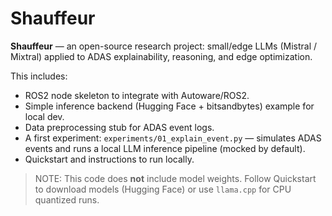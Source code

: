 
# Shauffeur

**Shauffeur** — an open-source research project: small/edge LLMs (Mistral / Mixtral) applied to ADAS explainability, reasoning, and edge optimization.

This includes:
- ROS2 node skeleton to integrate with Autoware/ROS2.
- Simple inference backend (Hugging Face + bitsandbytes) example for local dev.
- Data preprocessing stub for ADAS event logs.
- A first experiment: `experiments/01_explain_event.py` — simulates ADAS events and runs a local LLM inference pipeline (mocked by default).
- Quickstart and instructions to run locally.

> NOTE: This code does **not** include model weights. Follow Quickstart to download models (Hugging Face) or use `llama.cpp` for CPU quantized runs.
